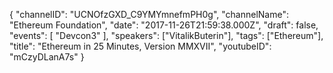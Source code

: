 {
    "channelID": "UCNOfzGXD_C9YMYmnefmPH0g",
    "channelName": "Ethereum Foundation",
    "date": "2017-11-26T21:59:38.000Z",
    "draft": false,
    "events": [
        "Devcon3"
    ],
    "speakers": ["VitalikButerin"],
    "tags": ["Ethereum"],
    "title": "Ethereum in 25 Minutes, Version MMXVII",
    "youtubeID": "mCzyDLanA7s"
}
